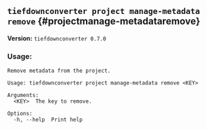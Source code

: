 ## `tiefdownconverter project manage-metadata remove` {#projectmanage-metadataremove}

**Version:** `tiefdownconverter 0.7.0`

### Usage:
```
Remove metadata from the project.

Usage: tiefdownconverter project manage-metadata remove <KEY>

Arguments:
  <KEY>  The key to remove.

Options:
  -h, --help  Print help
```

